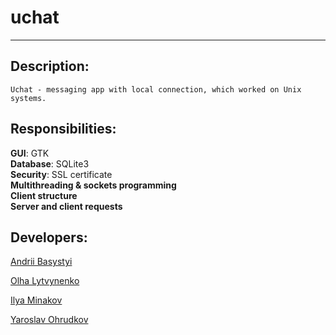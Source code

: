 # uchat

--------
## Description:
```
Uchat - messaging app with local connection, which worked on Unix systems.
```
## Responsibilities:
**GUI**: GTK\
**Database**: SQLite3\
**Security**:  SSL certificate\
**Multithreading & sockets programming**\
**Client structure**\
**Server and client requests**
## Developers:

[Andrii Basystyi](https://github.com/vorobeyka)

[Olha Lytvynenko](https://github.com/hlgltvnnk)

[Ilya Minakov](https://github.com/i-minakov)

[Yaroslav Ohrudkov](https://github.com/yohrudkov)
